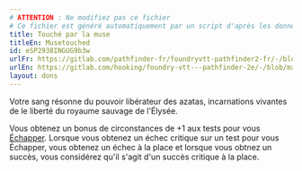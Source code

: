 ```yaml
---
# ATTENTION : Ne modifiez pas ce fichier
# Ce fichier est généré automatiquement par un script d'après les données du module Foundry VTT officiel et de sa traduction
title: Touché par la muse
titleEn: Musetouched
id: eSP2938INGUG9b3w
urlFr: https://gitlab.com/pathfinder-fr/foundryvtt-pathfinder2-fr/-/blob/master/data/feats/eSP2938INGUG9b3w.htm
urlEn: https://gitlab.com/hooking/foundry-vtt---pathfinder-2e/-/blob/master/packs/data/feats.db/musetouched.json
layout: dons
---
```

Votre sang résonne du pouvoir libérateur des azatas, incarnations vivantes de le liberté du royaume sauvage de l'Élysée.

Vous obtenez un bonus de circonstances de +1 aux tests pour vous [Échapper](../actions/s-échapper.html). Lorsque vous obtenez un échec critique sur un test pour vous Échapper, vous obtenez un échec à la place et lorsque vous obtnez un succès, vous considérez qu'il s'agit d'un succès critique à la place.
